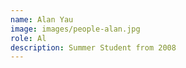 ```yaml
---
name: Alan Yau
image: images/people-alan.jpg
role: Al
description: Summer Student from 2008
---
```

